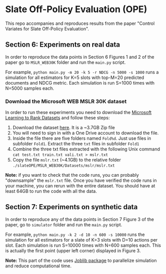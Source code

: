 # Slate Off-Policy Evaluation (OPE)
This repo accompanies and reproduces results from the paper "Control Variates for Slate Off-Policy Evaluation".

## Section 6: Experiments on real data
In order to reproduce the data points in Section 6 Figures 1 and 2 of the paper go to `MSLR_WEB30K` folder and run the `main.py` script.

For example, `python main.py -m 20 -k 5 -r NDCG -n 5000 -s 1000` runs a simulation for all estimators for K=5 slots with top-M=20 predicted documents and NDCG metric. Each simulation is run S=1000 times with N=5000 samples each.  

### Download the Microsoft WEB MSLR 30K dataset
In order to run these experiments you need to download the [Microsoft Learning to Rank Datasets](https://www.microsoft.com/en-us/research/project/mslr/) and follow these steps:
1. Download the dataset [here](https://1drv.ms/u/s!AtsMfWUz5l8nbXGPBlwD1rnFdBY). It is a ~3.7GB Zip file
2. You will need to sign in with a One Drive account to download the file.
3. Inside the file there are five folders named `Fold%d`. Just use files in subfolder `Fold1`. Extract the three `txt` files in subfolder `Fold1`
4. Combine the three txt files extracted with the following Unix command `cat test.txt train.txt vali.txt > mslr.txt`
5. Copy the file `mslr.txt` (~4.1GB) to the relative folder `./slateOPE/MSLR_WEB30K/Datasets/mslr/mslr.txt`

**Note:** if you want to check that the code runs, you can probably "downsample" the `mslr.txt` file. Once you have verified the code runs in your machine, you can rerun with the entire dataset. You should have at least 64GB to run the code with all the data.


## Section 7: Experiments on synthetic data
In order to reproduce any of the data points in Section 7 Figure 3 of the paper, go to `simulator` folder and run the `main.py` script.

For example, `python main.py -k 2 -d 10 -n 600 -s 10000` runs the simulation for all estimators for a slate of K=3 slots with D=10 actions per slot. Each simulation is run S=10000 times with N=600 samples each. This is actually the first point (upper left corner) displayed in Figure 3.   

**Note:** This part of the code uses [Joblib package](https://joblib.readthedocs.io/en/latest/) to parallelize simulation and reduce computational time.

